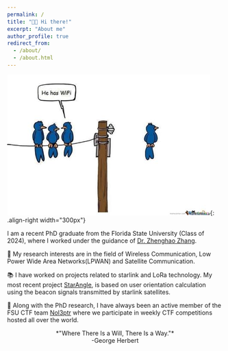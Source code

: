 ```yaml
---
permalink: /
title: "👋🏼 Hi there!"
excerpt: "About me"
author_profile: true
redirect_from: 
  - /about/
  - /about.html
---
```


![Birds](../files/wireless_meme.jpeg){: .align-right width="300px"}

I am a recent PhD graduate from the Florida State University (Class of 2024), where I worked under the guidance of [Dr. Zhenghao Zhang](https://www.cs.fsu.edu/department/faculty/zzhang/). 

🔬 My research interests are in the field of Wireless Communication, Low Power Wide Area Networks(LPWAN) and Satellite Communication.

📚 I have worked on projects related to starlink and LoRa technology. My most recent project [StarAngle](https://dl.acm.org/doi/10.1145/3666025.3699367), is based on user orientation calculation using the beacon signals transmitted by starlink satellites.

👾 Along with the PhD research, I have always been an active member of the FSU CTF team [Nol3ptr](https://ctftime.org/team/2524/) where we participate in weekly CTF competitions hosted all over the world.

<p style="text-align: center;">*"Where There Is a Will, There Is a Way."* <br />-George Herbert</p>